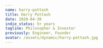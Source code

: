 ```yaml
---
name: harry-pottash
title: Harry Pottash
date: 2020-04-30
indie_status: 5+ years
tagline: Philosopher & Investor
previously: Engineer, Founder
avatar: /assets/dynamic/harry-pottash.jpg
---
```

